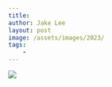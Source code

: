 ```yaml
---
title:
author: Jake Lee
layout: post
image: /assets/images/2023/
tags:
    - 
---
```


[![](/assets/images/2023/example-thumbnail.png)](/assets/images/2023/example.png)